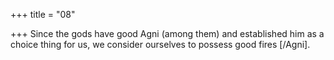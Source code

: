 +++
title = "08"

+++
Since the gods have good Agni (among them) and established him as a  choice thing for us,
we consider ourselves to possess good fires [/Agni].